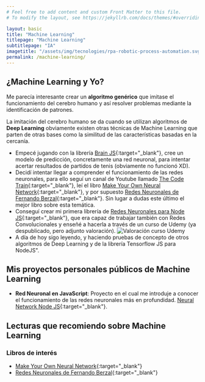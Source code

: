 ```yaml
---
# Feel free to add content and custom Front Matter to this file.
# To modify the layout, see https://jekyllrb.com/docs/themes/#overriding-theme-defaults

layout: basic
title: "Machine Learning"
titlepage: "Machine Learning"
subtitlepage: "IA"
imagetitle: "/assets/img/tecnologies/rpa-robotic-process-automation.svg"
permalink: /machine-learning/
---
```


## ¿Machine Learning y Yo?
Me parecía interesante crear un **algoritmo genérico** que imitase el funcionamiento del cerebro humano y así resolver problemas mediante la identificación de patrones. 

La imitación del cerebro humano se da cuando se utilizan algoritmos de **Deep Learning** obviamente existen otras técnicas de Machine Learning que parten de otras bases como la similitud de las características basadas en la cercanía.

- Empecé jugando con la librería [Brain JS](https://brain.js.org){:target="_blank"}, cree un modelo de predicción, concretamente una red neuronal, para intentar acertar resultados de partidos de tenis (obviamente no funcionó XD).
- Decidí intentar llegar a comprender el funcionamiento de las redes neuronales, para ello seguí un canal de Youtube llamado [The Code Train](https://www.youtube.com/channel/UCvjgXvBlbQiydffZU7m1_aw){:target="_blank"}, leí el libro [Make Your Own Neural Network](https://www.amazon.es/Make-Your-Own-Neural-Network/dp/1530826608){:target="_blank"}, y por supuesto [Redes Neuronales de Fernando Berzal](https://www.amazon.es/Redes-Neuronales-Learning-Fernando-Berzal/dp/1731265387){:target="_blank"}. Sin lugar a dudas este último el mejor libro sobre esta temática.
- Conseguí crear mi primera librería de [Redes Neuronales para Node JS](https://github.com/snt1986/neural-network){:target="_blank"}, que era capaz de trabajar también con Redes Convolucionales y enseñé a hacerla a través de un curso de Udemy (ya despublicado, pero adjunto valoración).
![Valoración curso Udemy]({{site.baseurl}}/assets/img/machine-learning/valoracion-curso.png)
- A día de hoy sigo leyendo, y haciendo pruebas de concepto de otros algoritmos de Deep Learning y de la librería Tensorflow JS para NodeJS".

## Mis proyectos personales públicos de Machine Learning

- **Red Neuronal en JavaScript**: Proyecto en el cual me introduje a conocer el funcionamiento de las redes neuronales más en profundidad.  [Neural Network Node JS](https://github.com/snt1986/neural-network){:target="_blank"}.


## Lecturas que recomiendo sobre Machine Learning
### Libros de interés
- [Make Your Own Neural Network](https://www.amazon.es/Make-Your-Own-Neural-Network/dp/1530826608){:target="_blank"}
- [Redes Neuronales de Fernando Berzal](https://www.amazon.es/Redes-Neuronales-Learning-Fernando-Berzal/dp/1731265387){:target="_blank"}



